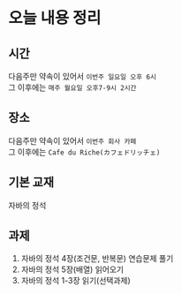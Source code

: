 # 오늘 내용 정리

## 시간
다음주만 약속이 있어서 `이번주 일요일 오후 6시`  
그 이후에는 `매주 월요일 오후7-9시 2시간`

## 장소
다음주만 약속이 있어서 `이번주 회사 카페`  
그 이후에는 `Cafe du Riche(カフェドリッチェ)`

## 기본 교재
자바의 정석

## 과제
1. 자바의 정석 4장(조건문, 반복문) 연습문제 풀기
2. 자바의 정석 5장(배열) 읽어오기
3. 자바의 정석 1-3장 읽기(선택과제)
